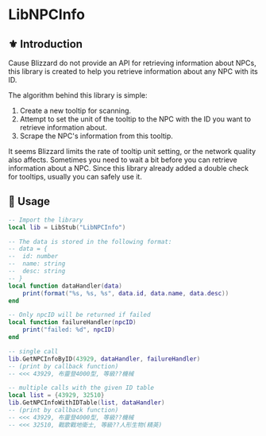 # LibNPCInfo
## ⚜️ Introduction
Cause Blizzard do not provide an API for retrieving information about NPCs, this library is created to help you retrieve information about any NPC with its ID.

The algorithm behind this library is simple:
1. Create a new tooltip for scanning.
2. Attempt to set the unit of the tooltip to the NPC with the ID you want to retrieve information about.
3. Scrape the NPC's information from this tooltip.

It seems Blizzard limits the rate of tooltip unit setting, or the network quality also affects. Sometimes you need to wait a bit before you can retrieve information about a NPC. Since this library already added a double check for tooltips, usually you can safely use it.

## 🤌 Usage
```lua
-- Import the library
local lib = LibStub("LibNPCInfo")

-- The data is stored in the following format:
-- data = {
--  id: number
--  name: string
--  desc: string
-- }
local function dataHandler(data)
    print(format("%s, %s, %s", data.id, data.name, data.desc))
end

-- Only npcID will be returned if failed
local function failureHandler(npcID)
    print("failed: %d", npcID)
end

-- single call
lib.GetNPCInfoByID(43929, dataHandler, failureHandler)
-- (print by callback function)
-- <<< 43929, 布靈登4000型, 等級??機械 

-- multiple calls with the given ID table
local list = {43929, 32510}
lib.GetNPCInfoWithIDTable(list, dataHandler)
-- (print by callback function)
-- <<< 43929, 布靈登4000型, 等級??機械 
-- <<< 32510, 戰歌戰地衛士, 等級??人形生物(精英)
```